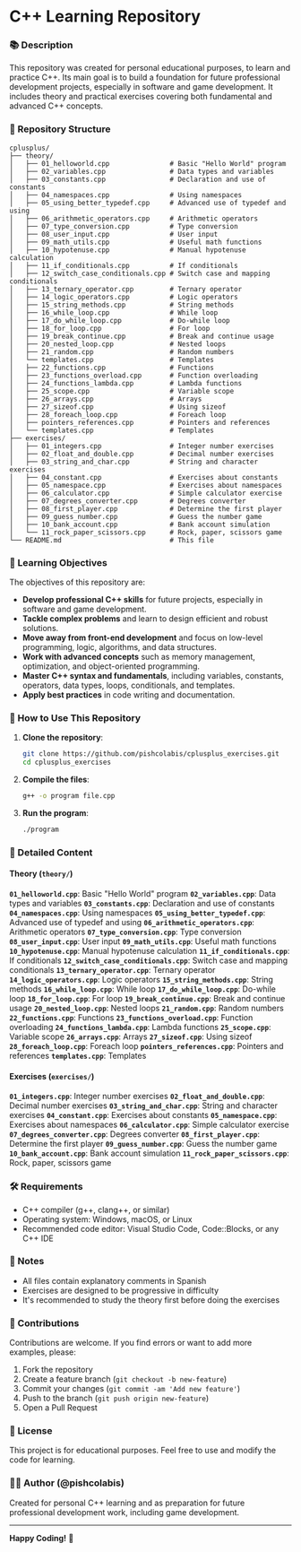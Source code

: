 # C++ Learning Repository

### 📚 Description

This repository was created for personal educational purposes, to learn and practice C++. Its main goal is to build a foundation for future professional development projects, especially in software and game development. It includes theory and practical exercises covering both fundamental and advanced C++ concepts.

### 📁 Repository Structure
```
cplusplus/
├── theory/                 
│   ├── 01_helloworld.cpp               # Basic "Hello World" program
│   ├── 02_variables.cpp                # Data types and variables
│   ├── 03_constants.cpp                # Declaration and use of constants
│   ├── 04_namespaces.cpp               # Using namespaces
│   ├── 05_using_better_typedef.cpp     # Advanced use of typedef and using
│   ├── 06_arithmetic_operators.cpp     # Arithmetic operators
│   ├── 07_type_conversion.cpp          # Type conversion
│   ├── 08_user_input.cpp               # User input
│   ├── 09_math_utils.cpp               # Useful math functions
│   ├── 10_hypotenuse.cpp               # Manual hypotenuse calculation
│   ├── 11_if_conditionals.cpp          # If conditionals
│   ├── 12_switch_case_conditionals.cpp # Switch case and mapping conditionals
│   ├── 13_ternary_operator.cpp         # Ternary operator
│   ├── 14_logic_operators.cpp          # Logic operators
│   ├── 15_string_methods.cpp           # String methods
│   ├── 16_while_loop.cpp               # While loop
│   ├── 17_do_while_loop.cpp            # Do-while loop
│   ├── 18_for_loop.cpp                 # For loop
│   ├── 19_break_continue.cpp           # Break and continue usage
│   ├── 20_nested_loop.cpp              # Nested loops
│   ├── 21_random.cpp                   # Random numbers
│   └── templates.cpp                   # Templates
│   ├── 22_functions.cpp                # Functions
│   ├── 23_functions_overload.cpp       # Function overloading
│   ├── 24_functions_lambda.cpp         # Lambda functions
│   ├── 25_scope.cpp                    # Variable scope
│   ├── 26_arrays.cpp                   # Arrays
│   ├── 27_sizeof.cpp                   # Using sizeof
│   ├── 28_foreach_loop.cpp             # Foreach loop
│   ├── pointers_references.cpp         # Pointers and references
│   └── templates.cpp                   # Templates
├── exercises/                         
│   ├── 01_integers.cpp                 # Integer number exercises
│   ├── 02_float_and_double.cpp         # Decimal number exercises
│   ├── 03_string_and_char.cpp          # String and character exercises
│   ├── 04_constant.cpp                 # Exercises about constants
│   ├── 05_namespace.cpp                # Exercises about namespaces
│   ├── 06_calculator.cpp               # Simple calculator exercise
│   ├── 07_degrees_converter.cpp        # Degrees converter
│   ├── 08_first_player.cpp             # Determine the first player
│   ├── 09_guess_number.cpp             # Guess the number game
│   ├── 10_bank_account.cpp             # Bank account simulation
│   └── 11_rock_paper_scissors.cpp      # Rock, paper, scissors game
└── README.md                           # This file
```

### 🎯 Learning Objectives

The objectives of this repository are:

- **Develop professional C++ skills** for future projects, especially in software and game development.
- **Tackle complex problems** and learn to design efficient and robust solutions.
- **Move away from front-end development** and focus on low-level programming, logic, algorithms, and data structures.
- **Work with advanced concepts** such as memory management, optimization, and object-oriented programming.
- **Master C++ syntax and fundamentals**, including variables, constants, operators, data types, loops, conditionals, and templates.
- **Apply best practices** in code writing and documentation.

### 🚀 How to Use This Repository

1. **Clone the repository**:

   ```bash
   git clone https://github.com/pishcolabis/cplusplus_exercises.git
   cd cplusplus_exercises
   ```
2. **Compile the files**:

   ```bash
   g++ -o program file.cpp
   ```
3. **Run the program**:

   ```bash
   ./program
   ```

### 📖 Detailed Content

#### Theory (`theory/`)

**`01_helloworld.cpp`**: Basic "Hello World" program
**`02_variables.cpp`**: Data types and variables
**`03_constants.cpp`**: Declaration and use of constants
**`04_namespaces.cpp`**: Using namespaces
**`05_using_better_typedef.cpp`**: Advanced use of typedef and using
**`06_arithmetic_operators.cpp`**: Arithmetic operators
**`07_type_conversion.cpp`**: Type conversion
**`08_user_input.cpp`**: User input
**`09_math_utils.cpp`**: Useful math functions
**`10_hypotenuse.cpp`**: Manual hypotenuse calculation
**`11_if_conditionals.cpp`**: If conditionals
**`12_switch_case_conditionals.cpp`**: Switch case and mapping conditionals
**`13_ternary_operator.cpp`**: Ternary operator
**`14_logic_operators.cpp`**: Logic operators
**`15_string_methods.cpp`**: String methods
**`16_while_loop.cpp`**: While loop
**`17_do_while_loop.cpp`**: Do-while loop
**`18_for_loop.cpp`**: For loop
**`19_break_continue.cpp`**: Break and continue usage
**`20_nested_loop.cpp`**: Nested loops
**`21_random.cpp`**: Random numbers
**`22_functions.cpp`**: Functions
**`23_functions_overload.cpp`**: Function overloading
**`24_functions_lambda.cpp`**: Lambda functions
**`25_scope.cpp`**: Variable scope
**`26_arrays.cpp`**: Arrays
**`27_sizeof.cpp`**: Using sizeof
**`28_foreach_loop.cpp`**: Foreach loop
**`pointers_references.cpp`**: Pointers and references
**`templates.cpp`**: Templates

#### Exercises (`exercises/`)

**`01_integers.cpp`**: Integer number exercises
**`02_float_and_double.cpp`**: Decimal number exercises
**`03_string_and_char.cpp`**: String and character exercises
**`04_constant.cpp`**: Exercises about constants
**`05_namespace.cpp`**: Exercises about namespaces
**`06_calculator.cpp`**: Simple calculator exercise
**`07_degrees_converter.cpp`**: Degrees converter
**`08_first_player.cpp`**: Determine the first player
**`09_guess_number.cpp`**: Guess the number game
**`10_bank_account.cpp`**: Bank account simulation
**`11_rock_paper_scissors.cpp`**: Rock, paper, scissors game

### 🛠️ Requirements

- C++ compiler (g++, clang++, or similar)
- Operating system: Windows, macOS, or Linux
- Recommended code editor: Visual Studio Code, Code::Blocks, or any C++ IDE

### 📝 Notes

- All files contain explanatory comments in Spanish
- Exercises are designed to be progressive in difficulty
- It's recommended to study the theory first before doing the exercises

### 🤝 Contributions

Contributions are welcome. If you find errors or want to add more examples, please:

1. Fork the repository
2. Create a feature branch (`git checkout -b new-feature`)
3. Commit your changes (`git commit -am 'Add new feature'`)
4. Push to the branch (`git push origin new-feature`)
5. Open a Pull Request

### 📄 License

This project is for educational purposes. Feel free to use and modify the code for learning.

### 👨‍💻 Author (@pishcolabis)

Created for personal C++ learning and as preparation for future professional development work, including game development.

---

**Happy Coding!** 🚀
